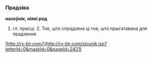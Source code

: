 ### Прадзіва
**назоўнік, ніякі род**

1. гл. прасці. 2. Тое, што спрадзена ці тое, што прыгатавана для прадзення.

<a rel="author">[http://rv-blr.com/](http://rv-blr.com/slounik.jsp?letterId=0&maskId=0&pageId=2421)</a>
